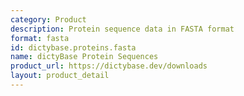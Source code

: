 ```yaml
---
category: Product
description: Protein sequence data in FASTA format
format: fasta
id: dictybase.proteins.fasta
name: dictyBase Protein Sequences
product_url: https://dictybase.dev/downloads
layout: product_detail
---
```

